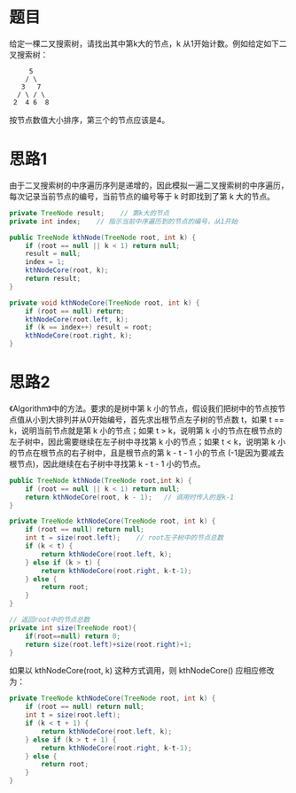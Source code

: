 # 题目

给定一棵二叉搜索树，请找出其中第k大的节点，k 从1开始计数。例如给定如下二叉搜索树：

```
     5
    / \
   3   7
  / \ / \
 2  4 6  8
```

按节点数值大小排序，第三个的节点应该是4。

# 思路1

由于二叉搜索树的中序遍历序列是递增的，因此模拟一遍二叉搜索树的中序遍历，每次记录当前节点的编号，当前节点的编号等于 k 时即找到了第 k 大的节点。

```java
private TreeNode result;	// 第k大的节点
private int index;    // 指示当前中序遍历到的节点的编号，从1开始

public TreeNode kthNode(TreeNode root, int k) {
    if (root == null || k < 1) return null;
    result = null;
    index = 1;
    kthNodeCore(root, k);
    return result;
}

private void kthNodeCore(TreeNode root, int k) {
    if (root == null) return;
    kthNodeCore(root.left, k);
    if (k == index++) result = root;
    kthNodeCore(root.right, k);
}
```

# 思路2

《Algorithm》中的方法。要求的是树中第 k 小的节点，假设我们把树中的节点按节点值从小到大排列并从0开始编号，首先求出根节点左子树的节点数 t，如果 t == k，说明当前节点就是第 k 小的节点；如果 t > k，说明第 k 小的节点在根节点的左子树中，因此需要继续在左子树中寻找第 k 小的节点；如果 t < k，说明第 k 小的节点在根节点的右子树中，且是根节点的第 k - t - 1 小的节点 (-1是因为要减去根节点)，因此继续在右子树中寻找第 k - t - 1 小的节点。

```java
public TreeNode kthNode(TreeNode root,int k) {
    if (root == null || k < 1) return null;
    return kthNodeCore(root, k - 1);   // 调用时传入的是k-1
}

private TreeNode kthNodeCore(TreeNode root, int k) {
    if (root == null) return null;
    int t = size(root.left);	// root左子树中的节点总数
    if (k < t) {
        return kthNodeCore(root.left, k);
    } else if (k > t) {
        return kthNodeCore(root.right, k-t-1);
    } else {
        return root;
    }
}

// 返回root中的节点总数
private int size(TreeNode root){
    if(root==null) return 0;
    return size(root.left)+size(root.right)+1;
}
```

如果以 kthNodeCore(root, k) 这种方式调用，则 kthNodeCore() 应相应修改为：

```java
private TreeNode kthNodeCore(TreeNode root, int k) {
    if (root == null) return null;
    int t = size(root.left);
    if (k < t + 1) {
        return kthNodeCore(root.left, k);
    } else if (k > t + 1) {
        return kthNodeCore(root.right, k-t-1);
    } else {
        return root;
    }
}
```

